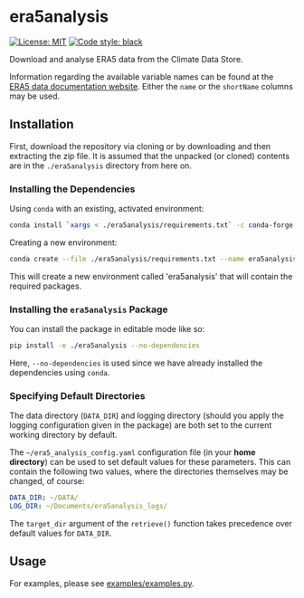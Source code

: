 # era5analysis
[![License: MIT](https://img.shields.io/badge/License-MIT-blueviolet)](https://github.com/akuhnregnier/era5analysis/blob/master/LICENSE)
[![Code style: black](https://img.shields.io/badge/code%20style-black-000000.svg)](https://github.com/ambv/black)

Download and analyse ERA5 data from the Climate Data Store.

Information regarding the available variable names can be found at the [ERA5 data documentation website](https://confluence.ecmwf.int/display/CKB/ERA5%3A+data+documentation "ERA5: data documentation").
Either the `name` or the `shortName` columns may be used.

## Installation

First, download the repository via cloning or by downloading and then extracting the zip file.
It is assumed that the unpacked (or cloned) contents are in the `./era5analysis` directory from here on.

### Installing the Dependencies

Using `conda` with an existing, activated environment:

```sh
conda install `xargs < ./era5analysis/requirements.txt` -c conda-forge -y
```

Creating a new environment:
```sh
conda create --file ./era5analysis/requirements.txt --name era5analysis -c conda-forge -y
```
This will create a new environment called 'era5analysis' that will contain the required packages.

### Installing the `era5analysis` Package

You can install the package in editable mode like so:
```sh
pip install -e ./era5analysis --no-dependencies
```
Here, `--no-dependencies` is used since we have already installed the dependencies using `conda`.

### Specifying Default Directories

The data directory (`DATA_DIR`) and logging directory (should you apply the logging configuration given in the package) are both set to the current working directory by default.

The `~/era5_analysis_config.yaml` configuration file (in your __home directory__) can be used to set default values for these parameters.
This can contain the following two values, where the directories themselves may be changed, of course:

```yaml
DATA_DIR: ~/DATA/
LOG_DIR: ~/Documents/era5analysis_logs/
```

The `target_dir` argument of the `retrieve()` function takes precedence over default values for `DATA_DIR`.

## Usage

For examples, please see [examples/examples.py](examples/examples.py).
